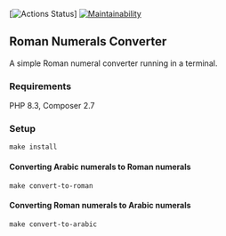 [![Actions Status](https://github.com/artprograms/roman-numerals-converter/actions/workflows/hello-world.yml/badge.svg)] [![Maintainability](https://api.codeclimate.com/v1/badges/bead9b308ff22ba59cf9/maintainability)](https://codeclimate.com/github/artengin/roman-numerals-converter/maintainability)

## Roman Numerals Converter 
A simple Roman numeral converter running in a terminal.

### Requirements
PHP 8.3, Composer 2.7

### Setup
```
make install
```

#### Converting Arabic numerals to Roman numerals

```
make convert-to-roman
```

#### Converting Roman numerals to Arabic numerals

```
make convert-to-arabic
```
